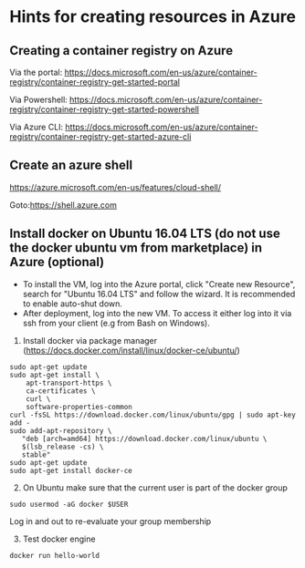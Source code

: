 # Hints for creating resources in Azure

## Creating a container registry on Azure

Via the portal:
https://docs.microsoft.com/en-us/azure/container-registry/container-registry-get-started-portal

Via Powershell:
https://docs.microsoft.com/en-us/azure/container-registry/container-registry-get-started-powershell

Via Azure CLI:
https://docs.microsoft.com/en-us/azure/container-registry/container-registry-get-started-azure-cli

## Create an azure shell
https://azure.microsoft.com/en-us/features/cloud-shell/

Goto:https://shell.azure.com


## Install docker on Ubuntu 16.04 LTS (do not use the docker ubuntu vm from marketplace) in Azure (optional)
* To install the VM, log into the Azure portal, click "Create new Resource", search for "Ubuntu 16.04 LTS" and follow the wizard. It is recommended to enable auto-shut down.
* After deployment, log into the new VM. To access it either log into it via  ssh from your client (e.g from Bash on Windows).

1. Install docker via package manager (https://docs.docker.com/install/linux/docker-ce/ubuntu/) 
```
sudo apt-get update
sudo apt-get install \
    apt-transport-https \
    ca-certificates \
    curl \
    software-properties-common
curl -fsSL https://download.docker.com/linux/ubuntu/gpg | sudo apt-key add -
sudo add-apt-repository \
   "deb [arch=amd64] https://download.docker.com/linux/ubuntu \
   $(lsb_release -cs) \
   stable"
sudo apt-get update
sudo apt-get install docker-ce
```

2. On Ubuntu make sure that the current user is part of the docker group
~~~
sudo usermod -aG docker $USER
~~~
Log in and out to re-evaluate your group membership

3. Test docker engine
~~~
docker run hello-world
~~~



